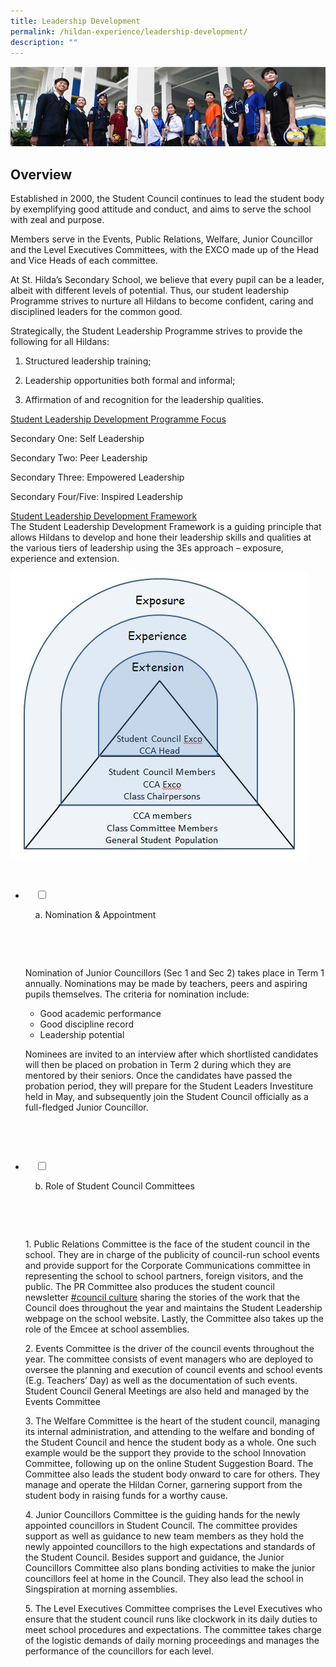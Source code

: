 ```yaml
---
title: Leadership Development
permalink: /hildan-experience/leadership-development/
description: ""
---
```

![](/images/Hildan%20Experience/Leadership%20Development%20Banner.jpg)


Overview 
---------

Established in 2000, the Student Council continues to lead the student body by exemplifying good attitude and conduct, and aims to serve the school with zeal and purpose.  
  
Members serve in the Events, Public Relations, Welfare, Junior Councillor and the Level Executives Committees, with the EXCO made up of the Head and Vice Heads of each committee.

  

At St. Hilda’s Secondary School, we believe that every pupil can be a leader, albeit with different levels of potential. Thus, our student leadership Programme strives to nurture all Hildans to become confident, caring and disciplined leaders for the common good.   
  
Strategically, the Student Leadership Programme strives to provide the following for all Hildans:   

1.  Structured leadership training;   
    
2.  Leadership opportunities both formal and informal;   
    
3.  Affirmation of and recognition for the leadership qualities.

  

<u>Student Leadership Development Programme Focus</u>

Secondary One: Self Leadership

Secondary Two: Peer Leadership

Secondary Three: Empowered Leadership

Secondary Four/Five: Inspired Leadership

  

<u>Student Leadership Development Framework</u>  
The Student Leadership Development Framework is a guiding principle that allows Hildans to develop and hone their leadership skills and qualities at the various tiers of leadership using the 3Es approach – exposure, experience and extension.

![](/images/Hildan%20Experience/Leadership%20Development%202.jpg)


<ul class="jekyllcodex_accordion">

  <li>

    <input type="checkbox" id="accordion1">

    <label for="accordion1">a. Nomination & Appointment</label>

    <div>

      <p>Nomination of Junior Councillors (Sec 1 and Sec 2) takes place in Term 1 annually. Nominations may be made by teachers, peers and aspiring pupils themselves. The criteria for nomination include:</p>

<ul>
<li> Good academic performance</li>
	
<li>Good discipline record
</li>
	
<li>Leadership potential
</li>
	
</ul>	

<p>
Nominees are invited to an interview after which shortlisted candidates will then be placed on probation in Term 2 during which they are mentored by their seniors. Once the candidates have passed the probation period, they will prepare for the Student Leaders Investiture held in May, and subsequently join the Student Council officially as a full-fledged Junior Councillor.	
	
</p>			

</div>

</li>  

  <li>

    <input type="checkbox" id="accordion2">

    <label for="accordion2">b. Role of Student Council Committees</label>

    <div>

      <p>1\. Public Relations Committee is the face of the student council in the school. They are in charge of the publicity of council-run school events and provide support for the Corporate Communications committee in representing the school to school partners, foreign visitors, and the public. The PR Committee also produces the student council newsletter <a href="https://drive.google.com/a/moe.edu.sg/file/d/0B8AW6sEZ9OaleVRHSnJscENjbEE/view?usp=sharing">#council culture</a> sharing the stories of the work that the Council does throughout the year and maintains the Student Leadership webpage on the school website. Lastly, the Committee also takes up the role of the Emcee at school assemblies. <br>

2\. Events Committee is the driver of the council events throughout the year. The committee consists of event managers who are deployed to oversee the planning and execution of council events and school events (E.g. Teachers’ Day) as well as the documentation of such events. Student Council General Meetings are also held and managed by the Events Committee<br>

3\. The Welfare Committee is the heart of the student council, managing its internal administration, and attending to the welfare and bonding of the Student Council and hence the student body as a whole. One such example would be the support they provide to the school Innovation Committee, following up on the online Student Suggestion Board. The Committee also leads the student body onward to care for others. They manage and operate the Hildan Corner, garnering support from the student body in raising funds for a worthy cause.<br>

4\. Junior Councillors Committee is the guiding hands for the newly appointed councillors in Student Council. The committee provides support as well as guidance to new team members as they hold the newly appointed councillors to the high expectations and standards of the Student Council. Besides support and guidance, the Junior Councillors Committee also plans bonding activities to make the junior councillors feel at home in the Council. They also lead the school in Singspiration at morning assemblies.<br>

5\. The Level Executives Committee comprises the Level Executives who ensure that the student council runs like clockwork in its daily duties to meet school procedures and expectations. The committee takes charge of the logistic demands of daily morning proceedings and manages the performance of the councillors for each level.</p>


    </div>

  </li>

</ul>